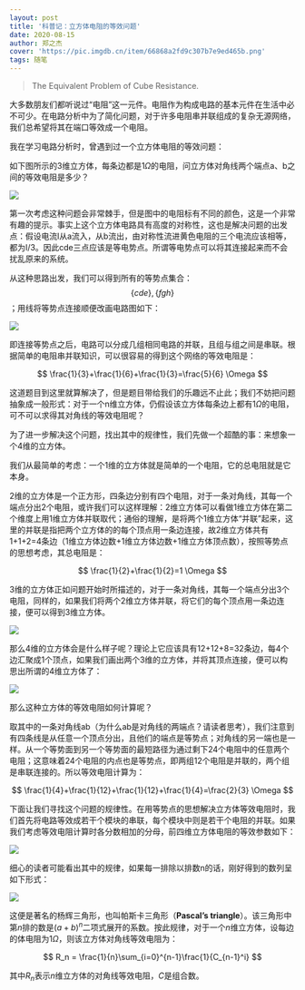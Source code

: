```yaml
---
layout: post
title: '科普记：立方体电阻的等效问题'
date: 2020-08-15
author: 郑之杰
cover: 'https://pic.imgdb.cn/item/66868a2fd9c307b7e9ed465b.png'
tags: 随笔
---
```


> The Equivalent Problem of Cube Resistance.

大多数朋友们都听说过“电阻”这一元件。电阻作为构成电路的基本元件在生活中必不可少。在电路分析中为了简化问题，对于许多电阻串并联组成的复杂无源网络，我们总希望将其在端口等效成一个电阻。

我在学习电路分析时，曾遇到过一个立方体电阻的等效问题：

如下图所示的3维立方体，每条边都是$1Ω$的电阻，问立方体对角线两个端点a、b之间的等效电阻是多少？

![](https://pic.imgdb.cn/item/66868a2fd9c307b7e9ed465b.png)

第一次考虑这种问题会非常棘手，但是图中的电阻标有不同的颜色，这是一个非常有趣的提示。事实上这个立方体电路具有高度的对称性，这也是解决问题的出发点：假设电流I从a流入，从b流出，由对称性流进黄色电阻的三个电流应该相等，都为I/3。因此cde三点应该是等电势点。所谓等电势点可以将其连接起来而不会扰乱原来的系统。

从这种思路出发，我们可以得到所有的等势点集合：$$\{cde\}, \{fgh\}$$；用线将等势点连接顺便改画电路图如下：

![](https://pic.imgdb.cn/item/66868a6fd9c307b7e9edc994.png)

即连接等势点之后，电路可以分成几组相同电路的并联，且组与组之间是串联。根据简单的电阻串并联知识，可以很容易的得到这个网络的等效电阻是：

$$
\frac{1}{3}+\frac{1}{6}+\frac{1}{3}=\frac{5}{6} \Omega
$$

这道题目到这里就算解决了，但是题目带给我们的乐趣远不止此；我们不妨把问题抽象成一般形式：对于一个n维立方体，仍假设该立方体每条边上都有$1Ω$的电阻，可不可以求得其对角线的等效电阻呢？

为了进一步解决这个问题，找出其中的规律性，我们先做一个超酷的事：来想象一个4维的立方体。

我们从最简单的考虑：一个1维的立方体就是简单的一个电阻，它的总电阻就是它本身。

2维的立方体是一个正方形，四条边分别有四个电阻，对于一条对角线，其每一个端点分出2个电阻，或许我们可以这样理解：2维立方体可以看做1维立方体在第二个维度上用1维立方体并联取代；通俗的理解，是将两个1维立方体“并联”起来，这里的并联是指把两个立方体的的每个顶点用一条边连接，故2维立方体共有1+1+2=4条边（1维立方体边数+1维立方体边数+1维立方体顶点数），按照等势点的思想考虑，其总电阻是：

$$
\frac{1}{2}+\frac{1}{2}=1 \Omega
$$


3维的立方体正如问题开始时所描述的，对于一条对角线，其每一个端点分出3个电阻，同样的，如果我们将两个2维立方体并联，将它们的每个顶点用一条边连接，便可以得到3维立方体。

![](https://pic.imgdb.cn/item/66868afcd9c307b7e9eeddc3.png)

那么4维的立方体会是什么样子呢？理论上它应该具有12+12+8=32条边，每4个边汇聚成1个顶点，如果我们画出两个3维的立方体，并将其顶点连接，便可以构思出所谓的4维立方体了：

![](https://pic.imgdb.cn/item/66868b11d9c307b7e9ef0798.png)

那么这种立方体的等效电阻如何计算呢？

取其中的一条对角线ab（为什么ab是对角线的两端点？请读者思考），我们注意到有四条线是从任意一个顶点分出，且他们的端点是等势点；对角线的另一端也是一样。从一个等势面到另一个等势面的最短路径为通过剩下24个电阻中的任意两个电阻；这意味着24个电阻的内点也是等势点，即两组12个电阻是并联的，两个组是串联连接的。所以等效电阻计算为：

$$
\frac{1}{4}+\frac{1}{12}+\frac{1}{12}+\frac{1}{4}=\frac{2}{3} \Omega
$$

下面让我们寻找这个问题的规律性。在用等势点的思想解决立方体等效电阻时，我们首先将电路等效成若干个模块的串联，每个模块中则是若干个电阻的并联。如果我们考虑等效电阻计算时各分数相加的分母，前四维立方体电阻的等效参数如下：

![](https://pic.imgdb.cn/item/66868b97d9c307b7e9f020f1.png)

细心的读者可能看出其中的规律，如果每一排除以排数n的话，刚好得到的数列呈如下形式：

![](https://pic.imgdb.cn/item/66868baad9c307b7e9f05401.png)

这便是著名的杨辉三角形，也叫帕斯卡三角形（**Pascal’s triangle**）。该三角形中第$n$排的数是$(a+b)^n$二项式展开的系数。按此规律，对于一个$n$维立方体，设每边的体电阻为$1Ω$，则该立方体对角线等效电阻为：

$$
R_n = \frac{1}{n}\sum_{i=0}^{n-1}\frac{1}{C_{n-1}^i}
$$

其中$R_n$表示$n$维立方体的对角线等效电阻，$C$是组合数。
